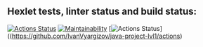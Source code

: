 ## Hexlet tests, linter status and build status:
[![Actions Status](https://github.com/IvanVyargizov/java-project-lvl1/workflows/hexlet-check/badge.svg)](https://github.com/IvanVyargizov/java-project-lvl1/actions)
[![Maintainability](https://api.codeclimate.com/v1/badges/fc5bbdf3231abce4d8a6/maintainability)](https://codeclimate.com/github/IvanVyargizov/java-project-lvl1/maintainability)
[![Actions Status](https://github.com/IvanVyargizov/java-project-lvl1/workflows/Build/badge.svg)]((https://github.com/IvanVyargizov/java-project-lvl1/actions)
